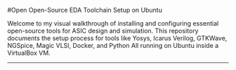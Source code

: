 #Open 
Open-Source EDA Toolchain Setup on Ubuntu

Welcome to my visual walkthrough of installing and configuring essential open-source tools for ASIC design and simulation. 
This repository documents the setup process for tools like Yosys, Icarus Verilog, GTKWave, NGSpice, Magic VLSI, Docker, and Python
All running on Ubuntu inside a VirtualBox VM.
________________________________________
